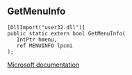 ## GetMenuInfo

```
[DllImport("user32.dll")]
public static extern bool GetMenuInfo(
   IntPtr hmenu,
   ref MENUINFO lpcmi
);
```

[Microsoft documentation](https://docs.microsoft.com/en-us/windows/win32/api/winuser/nf-winuser-getmenuinfo)
